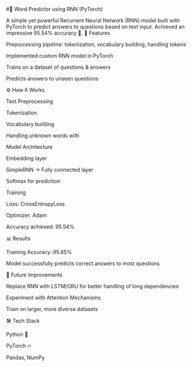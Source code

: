 #🧠 Word Predictor using RNN (PyTorch)

A simple yet powerful Recurrent Neural Network (RNN) model built with PyTorch to predict answers to questions based on text input.
Achieved an impressive 95.54% accuracy 🎯.
🚀 Features

Preprocessing pipeline: tokenization, vocabulary building, handling <UNK> tokens

Implemented custom RNN model in PyTorch

Trains on a dataset of questions & answers

Predicts answers to unseen questions

⚙️ How It Works

Text Preprocessing

Tokenization

Vocabulary building

Handling unknown words with <UNK>

Model Architecture

Embedding layer

SimpleRNN → Fully connected layer

Softmax for prediction

Training

Loss: CrossEntropyLoss

Optimizer: Adam

Accuracy achieved: 95.54%

📊 Results

Training Accuracy: 95.65%

Model successfully predicts correct answers to most questions

🔮 Future Improvements

Replace RNN with LSTM/GRU for better handling of long dependencies

Experiment with Attention Mechanisms

Train on larger, more diverse datasets

🛠️ Tech Stack

Python 🐍

PyTorch 🔥

Pandas, NumPy
